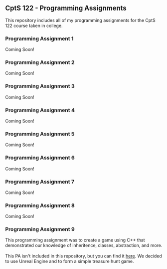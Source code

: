 ## CptS 122 - Programming Assignments
This repository includes all of my programming assignments for the CptS 122 course taken in college.

### Programming Assignment 1
Coming Soon!

### Programming Assignment 2
Coming Soon!

### Programming Assignment 3
Coming Soon!

### Programming Assignment 4
Coming Soon!

### Programming Assignment 5
Coming Soon!

### Programming Assignment 6
Coming Soon!

### Programming Assignment 7
Coming Soon!

### Programming Assignment 8
Coming Soon!

### Programming Assignment 9
This programming assignment was to create a game using C++ that demonstrated our knowledge of inheritence, classes, abstraction, and more.<br><br>
This PA isn't included in this repository, but you can find it [here](https://github.com/aryputh/cpts-122-final). We decided to use Unreal Engine and to form a simple treasure hunt game.
